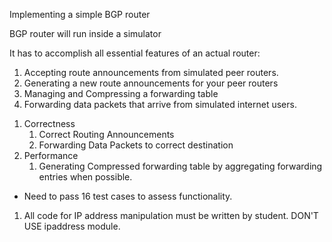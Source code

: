 Implementing a simple BGP router

BGP router will run inside a simulator

It has to accomplish all essential features of an actual router:

1. Accepting route announcements from simulated peer routers.
2. Generating a new route announcements for your peer routers
3. Managing and Compressing a forwarding table
4. Forwarding data packets that arrive from simulated internet users.

<!-- Testing -->
1. Correctness
    1. Correct Routing Announcements
    2. Forwarding Data Packets to correct destination
2. Performance
    1. Generating Compressed forwarding table by aggregating forwarding entries when possible.

- Need to pass 16 test cases to assess functionality.

<!-- Illegal Libraries -->
1. All code for IP address manipulation must be written by student. DON'T USE ipaddress module.

